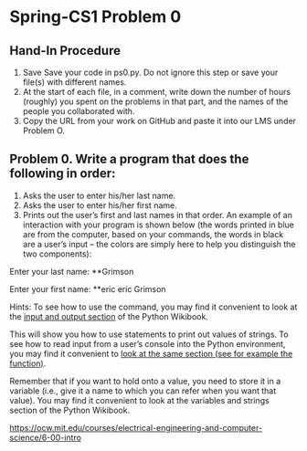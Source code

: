 # Spring-CS1 Problem 0

## Hand-In Procedure 
1. Save Save your code in ps0.py. Do not ignore this step or save your file(s) with different names. 
2. At the start of each file, in a comment, write down the number of hours (roughly) you spent on the problems in that part, and the names of the people you collaborated with. 
3. Copy the URL from your work on GitHub and paste it into our LMS under Problem O.

## Problem 0. Write a program that does the following in order: 

1. Asks the user to enter his/her last name. 
2. Asks the user to enter his/her first name. 
3. Prints out the user’s first and last names in that order. An example of an interaction with your program is shown below (the words printed in blue are from the computer, based on your commands, the words in black are a user’s input – the colors are simply here to help you distinguish the two components): 

Enter your last name: **Grimson 

Enter your first name: **eric eric Grimson 

Hints: To see how to use the command, you may find it convenient to look at the [input and output section](https://en.wikibooks.org/wiki/Python_Programming/Input_and_Output) of the Python Wikibook. 

This will show you how to use statements to print out values of strings. To see how to read input from a user’s console into the Python environment, you may find it convenient to [look at the same section (see for example the function)](https://en.wikibooks.org/wiki/Python_Programming/Variables_and_Strings). 

Remember that if you want to hold onto a value, you need to store it in a variable (i.e., give it a name to which you can refer when you want that value). You may find it convenient to look at the variables and strings section of the Python Wikibook.

https://ocw.mit.edu/courses/electrical-engineering-and-computer-science/6-00-intro


